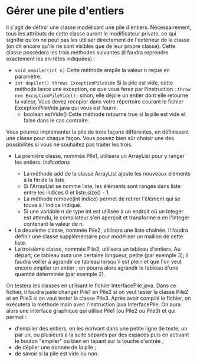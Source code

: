 # Gérer une pile d'entiers

Il s'agit de définir une classe modélisant une pile d'entiers. Nécessairement, tous les attributs de cette classe auront le modificateur private, ce qui signifie qu'on ne peut pas les utiliser directement de l'extérieur de la classe (on dit encore qu'ils ne sont visibles que de leur propre classe).
Cette classe possèdera les trois méthodes suivantes (il faudra reprendre exactement les en-têtes indiquées) :

* ```void empiler(int n)```
Cette méthode empile la valeur n reçue en paramètre.
* ```int depiler() throws ExceptionPileVide```
    Si la pile est vide, cette méthode lance une exception, ce que vous ferez par l'instruction :
    ```throw new ExceptionPileVide();```
    sinon, elle dépile un entier dont elle retourne la valeur,
    Vous devez recopier dans votre répertoire courant le fichier ExceptionPileVide.java qui vous est fourni.
    * boolean estVide()
    Cette méthode retourne true si la pile est vide et false dans le cas contraire.
    
Vous pourrez implémenter la pile de trois façons différentes, en définissant une classe pour chaque façon. Vous pouvez bien sûr choisir une des possibilités si vous ne souhaitez pas traiter les trois.

* La première classe, nommée Pile1, utilisera un ArrayList<Integer> pour y ranger les entiers.
_Indications_
    * La méthode add de la classe ArrayList ajoute les nouveaux éléments à la fin de la liste.
    * Si l'ArrayList se nomme liste, les éléments sont rangés dans liste entre les indices 0 et liste.size() - 1.
    * La méthode remove(int indice) permet de retirer l'élément qui se touve à l'indice indiqué.
    * Si une variable n de type int est utilisée à un endroit où un Integer est attendu, le compilateur s'en aperçoit et transforme n en l'Integer contenant la valeur de n.
* La deuxième classe, nommée Pile2, utilisera une liste chaînée. Il faudra définir une classe supplémentaire pour modéliser un maillon de cette liste.
* La troisième classe, nommée Pile3, utilisera un tableau d'entiers. Au départ, ce tableau aura une certaine longueur, petite (par exemple 3); il faudra veiller à agrandir ce tableau lorsqu'il est plein et que l'on veut encore empiler un entier ; on pourra alors agrandir le tableau d'une quantité déterminée (par exemple 2).

On testera les classes en utilisant le fichier InterfacePile.java. Dans ce fichier, il faudra juste changer Pile1 en Pile2 si on veut tester la classe Pile2 et en Pile3 si on veut tester la classe Pile3. Après avoir compilé le fichier, on exécutera la méthode main avec l'instruction java InterfacePile. On aura alors une interface graphique qui utilise Pile1 (ou Pile2 ou Pile3) et qui permet :

* d'empiler des entiers, en les écrivant dans une petite ligne de texte, un par un, ou plusieurs à la suite séparés par des espaces puis en activant le bouton "empiler" ou bien en tapant sur la touche d'entrée ;
* de dépiler une donnée de la pile ;
* de savoir si la pile est vide ou non.
